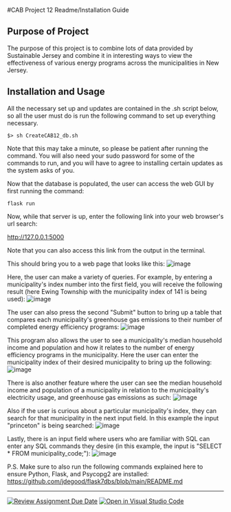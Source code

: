 #CAB Project 12 Readme/Installation Guide

## Purpose of Project
The purpose of this project is to combine lots of data provided by Sustainable Jersey and combine it in interesting ways to view the effectiveness of various energy programs across the municipalities in New Jersey.

## Installation and Usage

All the necessary set up and updates are contained in the .sh script below, so all the user must do is run the following command to set up everything necessary.
```
$> sh CreateCAB12_db.sh
```
Note that this may take a minute, so please be patient after running the command. You will also need your sudo password for some of the commands to run, and you will have to agree to installing certain updates as the system asks of you.

Now that the database is populated, the user can access the web GUI by first running the command:
```
flask run
```
Now, while that server is up, enter the following link into your web browser's url search:

http://127.0.0.1:5000

Note that you can also access this link from the output in the terminal.

This should bring you to a web page that looks like this:
![image](https://user-images.githubusercontent.com/123781077/234079548-2ca43cbc-74b7-43ff-b039-7702e8618a10.png)

Here, the user can make a variety of queries. For example, by entering a municipality's index number into the first field, you will receive the following result (here Ewing Township with the municipality index of 141 is being used):
![image](https://user-images.githubusercontent.com/123781077/234080190-fed185b6-89eb-46b9-bdfa-3617c143f5ff.png)

The user can also press the second "Submit" button to bring up a table that compares each municipality's greenhouse gas emissions to their number of completed energy efficiency programs:
![image](https://user-images.githubusercontent.com/123781077/234080591-2bab8fa8-90d3-4651-a363-515821efae2f.png)

This program also allows the user to see a municipality's median household income and population and how it relates to the number of energy efficiency programs in the municipality. Here the user can enter the municipality index of their desired municipality to bring up the following:
![image](https://user-images.githubusercontent.com/123781077/235371233-d17bcaba-5a61-4c8a-bcbf-31e33daba92e.png)

There is also another feature where the user can see the median household income and population of a municipality in relation to the municipality's electricity usage, and greenhouse gas emissions as such:
![image](https://user-images.githubusercontent.com/123781077/235371426-f9b6139a-0aa4-4929-a073-c694972bec68.png)


Also if the user is curious about a particular municipality's index, they can search for that municipality in the next input field. In this example the input "princeton" is being searched:
![image](https://user-images.githubusercontent.com/123781077/234080892-8aa28d5a-f20e-494f-97ce-6365dc22455c.png)

Lastly, there is an input field where users who are familiar with SQL can enter any SQL commands they desire (in this example, the input is "SELECT * FROM municipality_code;"):
![image](https://user-images.githubusercontent.com/123781077/234081454-7f646197-620f-4bec-99f8-4dc41f011655.png)


P.S. Make sure to also run the following commands explained here to ensure Python, Flask, and Psycopg2 are installed:
https://github.com/jdegood/flask7dbs/blob/main/README.md


-------------------------------------------------------------------------------------------------------------------------------------------------



[![Review Assignment Due Date](https://classroom.github.com/assets/deadline-readme-button-8d59dc4de5201274e310e4c54b9627a8934c3b88527886e3b421487c677d23eb.svg)](https://classroom.github.com/a/-Nv0cKFk)
[![Open in Visual Studio Code](https://classroom.github.com/assets/open-in-vscode-c66648af7eb3fe8bc4f294546bfd86ef473780cde1dea487d3c4ff354943c9ae.svg)](https://classroom.github.com/online_ide?assignment_repo_id=10762672&assignment_repo_type=AssignmentRepo)
